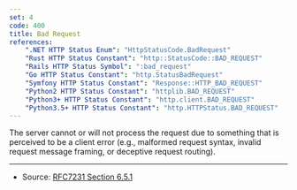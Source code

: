 ```yaml
---
set: 4
code: 400
title: Bad Request
references:
    ".NET HTTP Status Enum": "HttpStatusCode.BadRequest"
    "Rust HTTP Status Constant": "http::StatusCode::BAD_REQUEST"
    "Rails HTTP Status Symbol": ":bad_request"
    "Go HTTP Status Constant": "http.StatusBadRequest"
    "Symfony HTTP Status Constant": "Response::HTTP_BAD_REQUEST"
    "Python2 HTTP Status Constant": "httplib.BAD_REQUEST"
    "Python3+ HTTP Status Constant": "http.client.BAD_REQUEST"
    "Python3.5+ HTTP Status Constant": "http.HTTPStatus.BAD_REQUEST"
---
```


The server cannot or will not process the request due to something that is perceived to be a client error (e.g., malformed request syntax, invalid request message framing, or deceptive request routing).

---

* Source: [RFC7231 Section 6.5.1][1]

[1]: <https://tools.ietf.org/html/rfc7231#section-6.5.1>
